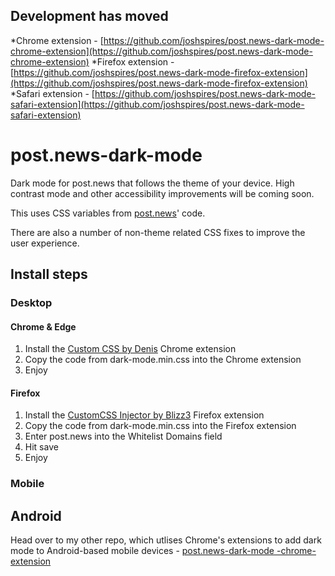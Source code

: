 ## Development has moved
*Chrome extension - [https://github.com/joshspires/post.news-dark-mode-chrome-extension](https://github.com/joshspires/post.news-dark-mode-chrome-extension)
*Firefox extension - [https://github.com/joshspires/post.news-dark-mode-firefox-extension](https://github.com/joshspires/post.news-dark-mode-firefox-extension)
*Safari extension - [https://github.com/joshspires/post.news-dark-mode-safari-extension](https://github.com/joshspires/post.news-dark-mode-safari-extension)


# post.news-dark-mode
Dark mode for post.news that follows the theme of your device. High contrast mode and other accessibility improvements will be coming soon.

This uses CSS variables from [post.news](post.news)' code.

There are also a number of non-theme related CSS fixes to improve the user experience.
## Install steps
### Desktop
#### Chrome & Edge
1. Install the [Custom CSS by Denis](https://chrome.google.com/webstore/detail/custom-css-by-denis/cemphncflepgmgfhcdegkbkekifodacd) Chrome extension
2. Copy the code from dark-mode.min.css into the Chrome extension
3. Enjoy
#### Firefox
1. Install the [CustomCSS Injector by Blizz3](https://addons.mozilla.org/en-US/firefox/addon/customcss-injector/) Firefox extension
2. Copy the code from dark-mode.min.css into the Firefox extension
3. Enter post.news into the Whitelist Domains field
4. Hit save
5. Enjoy
### Mobile
## Android
Head over to my other repo, which utlises Chrome's extensions to add dark mode to Android-based mobile devices - [post.news-dark-mode
-chrome-extension](https://github.com/joshspires/post.news-dark-mode-chrome-extension)
